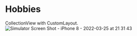 # Hobbies
CollectionView with CustomLayout.
![Simulator Screen Shot - iPhone 8 - 2022-03-25 at 21 31 43](https://user-images.githubusercontent.com/102160659/160189877-caba9d6e-b37a-4a5f-9f5e-57630999bb47.png)
